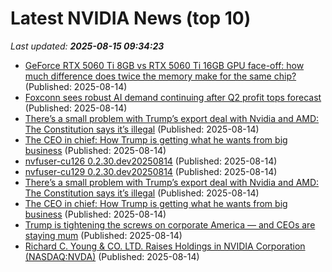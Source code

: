 # Latest NVIDIA News (top 10)
_Last updated: **2025-08-15 09:34:23**_

- [GeForce RTX 5060 Ti 8GB vs RTX 5060 Ti 16GB GPU face-off: how much difference does twice the memory make for the same chip?](https://www.tomshardware.com/pc-components/gpus/geforce-rtx-5060-ti-8gb-vs-rtx-5060-ti-16gb-gpu-face-off) (Published: 2025-08-14)
- [Foxconn sees robust AI demand continuing after Q2 profit tops forecast](https://www.channelnewsasia.com/business/foxconn-sees-robust-ai-demand-continuing-after-q2-profit-tops-forecast-5293456) (Published: 2025-08-14)
- [There’s a small problem with Trump’s export deal with Nvidia and AMD: The Constitution says it’s illegal](https://biztoc.com/x/252fa6c3a074fbf7) (Published: 2025-08-14)
- [The CEO in chief: How Trump is getting what he wants from big business](https://biztoc.com/x/f9b976e90fd2c369) (Published: 2025-08-14)
- [nvfuser-cu126 0.2.30.dev20250814](https://pypi.org/project/nvfuser-cu126/0.2.30.dev20250814/) (Published: 2025-08-14)
- [nvfuser-cu129 0.2.30.dev20250814](https://pypi.org/project/nvfuser-cu129/0.2.30.dev20250814/) (Published: 2025-08-14)
- [There’s a small problem with Trump’s export deal with Nvidia and AMD: The Constitution says it’s illegal](https://fortune.com/2025/08/14/theres-a-small-problem-with-trumps-export-deal-with-nvidia-and-amd-the-constitution-says-its-illegal/) (Published: 2025-08-14)
- [The CEO in chief: How Trump is getting what he wants from big business](https://www.nbcnews.com/business/business-news/what-trump-involvement-major-corporations-means-us-politics-business-rcna224630) (Published: 2025-08-14)
- [Trump is tightening the screws on corporate America — and CEOs are staying mum](https://www.npr.org/2025/08/14/nx-s1-5501591/trump-corporate-america-capitalism) (Published: 2025-08-14)
- [Richard C. Young & CO. LTD. Raises Holdings in NVIDIA Corporation (NASDAQ:NVDA)](https://www.etfdailynews.com/2025/08/14/richard-c-young-co-ltd-raises-holdings-in-nvidia-corporation-nasdaqnvda/) (Published: 2025-08-14)

